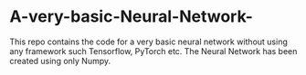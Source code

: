 # A-very-basic-Neural-Network-
This repo contains the code for a very basic neural network without using any framework such Tensorflow, PyTorch etc. The Neural Network has been created using only Numpy. 

